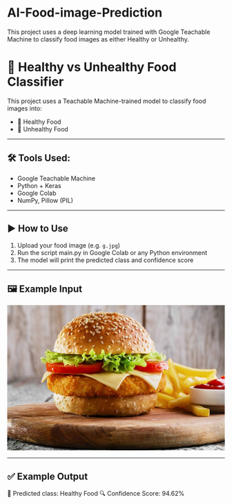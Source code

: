 # AI-Food-image-Prediction
This project uses a deep learning model trained with Google Teachable Machine to classify food images as either Healthy or Unhealthy.
# 🥗 Healthy vs Unhealthy Food Classifier

This project uses a Teachable Machine-trained model to classify food images into:

- 🍎 Healthy Food
- 🍔 Unhealthy Food

---

## 🛠️ Tools Used:
- Google Teachable Machine
- Python + Keras
- Google Colab
- NumPy, Pillow (PIL)

---

## ▶️ How to Use

1. Upload your food image (e.g. `g.jpg`)
2. Run the script main.py in Google Colab or any Python environment
3. The model will print the predicted class and confidence score

---

## 🖼️ Example Input

![Input Image](g.jpg)

---

## ✅ Example Output 


📸 Predicted class: Healthy Food
🔍 Confidence Score: 94.62%
